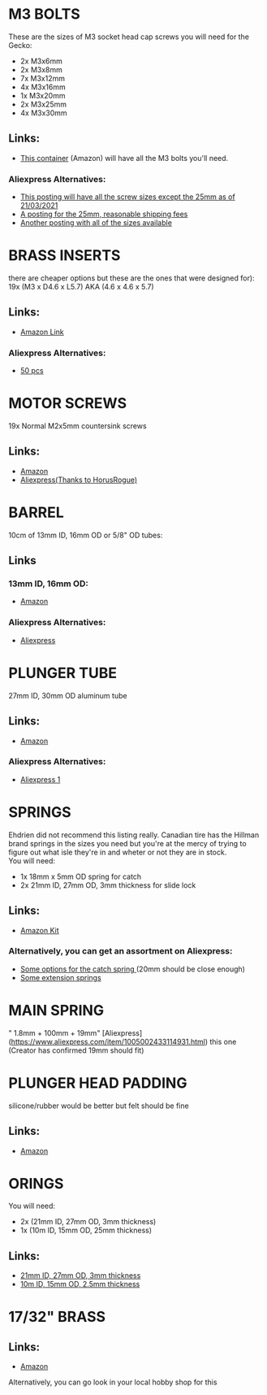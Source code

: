 

# M3 BOLTS
These are the sizes of M3 socket head cap screws you will need for the Gecko:
- 2x M3x6mm
- 2x M3x8mm
- 7x M3x12mm
- 4x M3x16mm 
- 1x M3x20mm
- 2x M3x25mm
- 4x M3x30mm
## Links:
- [This container](https://www.amazon.ca/dp/B01N3YT1OZ/ref=cm_sw_em_r_mt_dp_BZZSJBZWRBHKZ41Y8PP2) (Amazon) will have all the M3 bolts you'll need.

### Aliexpress Alternatives:
- [This posting will have all the screw sizes except the 25mm as of 21/03/2021](https://www.aliexpress.com/item/32773255624.html) 
- [ A posting for the 25mm, reasonable shipping fees](https://www.aliexpress.com/item/4001334225286.html)
- [Another posting with all of the sizes available](https://www.aliexpress.com/item/32965554087.html)

# BRASS INSERTS
there are cheaper options but these are the ones that were  designed for): \
19x (M3 x D4.6 x L5.7) AKA (4.6 x 4.6 x 5.7)
## Links:
- [Amazon Link](https://www.amazon.ca/dp/B087N4LVD1/ref=cm_sw_em_r_mt_dp_3YKE4Y67773ZCQG4DRZX)
### Aliexpress Alternatives:
- [50 pcs](https://www.aliexpress.com/item/4000826134336.html)

# MOTOR SCREWS
19x Normal M2x5mm countersink screws
## Links:
- [Amazon](https://www.amazon.ca/dp/B01DKI6VD8/ref=cm_sw_em_r_mt_dp_56JH1SA1011BSS61MMYA)
- [Aliexpress(Thanks to HorusRogue)](https://www.aliexpress.com/item/1005003644532417.html)

# BARREL
10cm of 13mm ID, 16mm OD or 5/8" OD tubes:
## Links
### 13mm ID, 16mm OD:
- [Amazon](https://www.amazon.ca/gp/product/B07YCHB4WG/)
### Aliexpress Alternatives:
- [Aliexpress](https://www.aliexpress.com/item/4000760986211.html)

# PLUNGER TUBE 
27mm ID, 30mm OD aluminum tube
## Links:
- [Amazon](https://www.amazon.ca/gp/product/B083S652M4)
### Aliexpress Alternatives:
- [Aliexpress 1](https://www.aliexpress.com/item/4000971276637.html)

# SPRINGS 
Ehdrien did not recommend this listing really. Canadian tire has the Hillman brand springs in the sizes you need but you're at the mercy of trying to figure out what isle they're in and wheter or not they are in stock.\
You will need:
- 1x 18mm x 5mm OD spring for catch
- 2x 21mm ID, 27mm OD, 3mm thickness for slide lock
## Links:

- [Amazon Kit](https://www.amazon.ca/dp/B000K7M36W/ref=cm_sw_em_r_mt_dp_3XYWW3317XSSH2QMXG356)
### Alternatively, you can get an assortment on Aliexpress:
- [Some options for the catch spring ](https://www.aliexpress.com/item/1005003784805422.html) (20mm should be close enough)
- [Some extension springs](https://www.aliexpress.com/item/32858975154.html)

# MAIN SPRING
 " 1.8mm + 100mm + 19mm"
[Aliexpress] (https://www.aliexpress.com/item/1005002433114931.html) this one (Creator has confirmed 19mm should fit)

# PLUNGER HEAD PADDING
silicone/rubber would be better but felt should be fine
## Links:
- [Amazon](https://www.amazon.ca/dp/B07Q158BYN/ref=cm_sw_em_r_mt_dp_1C1FX5CYP2YEGMDXQZ09)


# ORINGS
You will need:
- 2x (21mm ID, 27mm OD, 3mm thickness)
- 1x (10m ID, 15mm OD, 25mm thickness)
## Links:

- [21mm ID, 27mm OD, 3mm thickness](https://www.amazon.ca/gp/product/B008AGNBJS/)
- [10m ID, 15mm OD, 2.5mm thickness](https://www.amazon.ca/gp/product/B07W85QSWH/ref=ppx_yo_dt_b_asin_title_o08_s00?ie=UTF8&psc=1)


# 17/32" BRASS

## Links:
- [Amazon](https://www.amazon.ca/dp/B002N7RPHY)

Alternatively, you can go look in your local hobby shop for this
